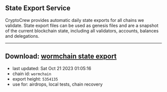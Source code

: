 ## State Export Service
CryptoCrew provides automatic daily state exports for all chains we validate. State export files can be used as genesis files and are a snapshot of the current blockchain state, including all validators, accounts, balances and delegations.

---
**Download: [wormchain state export](https://dl.ccvalidators.com/SERVICE/wormchain/wormchain_export_5354135.json)**
---

- last updated: Sat Oct 21 2023 01:05:16
- chain id: `wormchain`
- export height: `5354135`
- use for: airdrops, local tests, chain recovery

